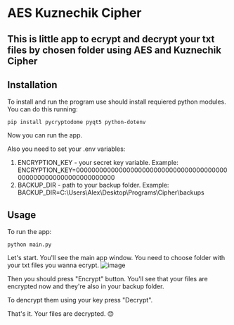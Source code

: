 # AES Kuznechik Cipher
## This is little app to ecrypt and decrypt your txt files by chosen folder using AES and Kuznechik Cipher

## Installation
To install and run the program use should install requiered python modules. You can do this running:
```shell
pip install pycryptodome pyqt5 python-dotenv
```
Now you can run the app.

Also you need to set your .env variables:
  1. ENCRYPTION_KEY - your secret key variable.
     Example: ENCRYPTION_KEY=0000000000000000000000000000000000000000000000000000000000000000
  3. BACKUP_DIR - path to your backup folder.
     Example: BACKUP_DIR=C:\Users\Alex\Desktop\Programs\Cipher\backups

## Usage
To run the app:
```shell
python main.py
```
Let's start. You'll see the main app window. You need to choose folder with your txt files you wanna ecrypt.
![image](https://github.com/user-attachments/assets/179e2c0c-770c-4aaf-814b-7986182650e6)

Then you should press "Encrypt" button. You'll see that your files are encrypted now and they're also in your backup folder.

To dencrypt them using your key press "Decrypt".

That's it. Your files are decrypted. 😊

